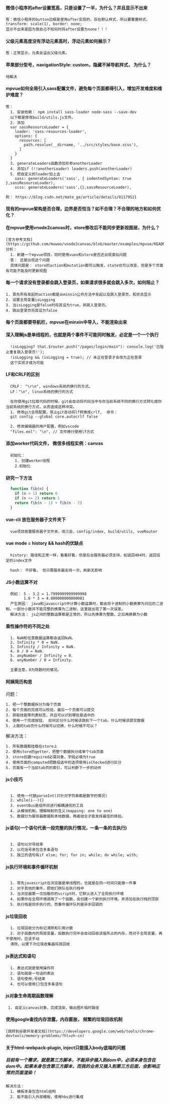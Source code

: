 #### 微信小程序的after设置宽高，只是设置了一半，为什么？并且显示不出来

    答：微信小程序的button边框是使用after实现的，存在默认样式，所以要重置样式，transform: scale(1), border: none;
    显示不出来是因为我自己不知何时将after设置为none！！！

#### 父级元素高度没有浮动元素高时，浮动元素如何展示？

    答：正常显示，元素会溢出父级元素。


#### 苹果部分型号，navigationStyle: custom，隐藏不掉导航样式， 为什么？

    待解决


#### mpvue如何全局引入sass配置文件，避免每个页面都得引入，增加开发难度和维护难度？

    答：
      1. 安装依赖： npm install sass-loader node-sass --save-dev 
      以下都是修改build/utils.js文件。
      2. 添加
      var sassResourceLoader = {
        loader: 'sass-resources-loader',
        options: {
          resources: [
            path.resolve(__dirname, '../src/styles/base.scss'),
          ]
        }
      }
      3. generateLoaders函数添加形参anotherLoader
      4. 添加if (!!anotherLoader) loaders.push(anotherLoader)
      5. 把自定义的loader加上去
        sass: generateLoaders('sass', { indentedSyntax: true },sassResourceLoader),
        scss: generateLoaders('sass',{},sassResourceLoader),

    附： https://blog.csdn.net/mate_ge/article/details/81179521


#### 现有的mpvue架构是否合理，边界是否恰当？如不合理？不合理的地方和如何优化？




#### 在mpvue使用vnode2canvas时，store修改后不能同步更新视图层，为什么？

    [官方参考文档](https://github.com/muwoo/vnode2canvas/blob/master/examples/mpvue/README.md)  
    分析： 
      1. 新建一个mpvue项目，同时使用vuex和store是否还出现类似问题  
      答： 还是出现这个问题
      具体问题是： store的action和mutation都可以触发，state也可以改变，但是多个页面有可能不能及时更新视图


#### 每一个请求没有登录都会跳入登录页，如果请求很多就会跳入多次，如何阻止？

    1. 首先所有发起的action都是从minxin公共方法中发起以及跳入登录页，和状态显示 
    2. 设置全局变量isLogging 
    3. 当isLogging是false时将其设为true，并跳入登录页。 
    4. 跳出登录页将其设为false

#### 每个页面都要导航栏，mpvue在minxin中导入，不能渲染出来



#### 深入理解js是单线程的，也就是两个事件不可能同时触发，必定是一个一个执行
```
  !isLogging? that.$router.push("/pages/login/main"): console.log('已阻止重复跳入登录页!');
  !isLogging && (isLogging = true); // 未正在登录才会改为正在登录
  这个实现才成为可能
```
#### LF和CRLF的区别
```
  CRLF： "\r\n", windows系统的换行的方式。
  LF："\n", linux系统的换行的方式

  在你使用git拉取代码的时候，git会自动将代码当中与你当前系统不同的换行方式转化成你当前系统的换行方式，从而造成这种冲突。 
  1. 修改git全局配置，禁止git自动将lf转换成crlf,  命令： 
  git config --global core.autocrlf false

  2. 修改编辑器的用户配置，例如vscode 
  "files.eol": "\n", // 文件换行使用lf方式 
```
#### 添加worker代码文件， 微信多线程实例：canvas
```
  初始化：
    1. 创建worker线程
    2.初始化
```

#### 研究一下方法
  ``` javascript
    function fib(n) {
      if (n < 1) return 0
      if (n <= 2) return 1
      return fib(n - 1) + fib(n - 2)
    }
  ```

#### vue-cli 放在服务器子文件夹下
```
  vue项目放置服务器子文件夹，改三处，config/index, build/utils, vueRouter
```
#### vue mode = history && hash的优缺点
```
  history: 路径和正常一样，看着好看，但是后台服务器必须支持，如返回404时，返回设定的index文件

  hash： 不好看， 但只需服务器支持一次，刷新无影响
```
#### JS小数运算不对
```
  例如： 5 - 3.2 = 1.7999999999999998
        1.6 * 3 = 4.800000000000001
  产生原因： java和javascript中计算小数运算时，都会将十进制的小数换算为对应的二进制，一部分小数并不能完整的换算为二进制，这里就出现了第一次误差。
  解决方法： js之间的整数运算都是正常的，所以先换算为整数，之后再换算为小数
```
#### 乘性操作符的不同之处
```
  1. NaN和任意数据运算都会返回NaN。
  2. Infinity * 0 = NaN.
  3. Infinity / Infinity = NaN.
  4. 0 / 0 = NaN.
  5. anyNumber / Infinity = 0.
  6. anyNumber / 0 = Infinity.

  主要注意，0为除数时的情况。
```
#### 阿姨简历构思

  问题：

    1. 把一个整数据拆分为每个页面
    2. 每个页面的完成可以校验，最后一个页面可以提交
    3. 获取技能等列表标签，并且可以识别哪些是选中的
    4. 使用一个完成按钮， 如何区分什么时候该跳到下一个tab，什么时候该提交数据
    5. 上面的tab页什么时候可以切换，什么时候不可以？

  解决方法：
  
    1. 所有数据都挂载在store上
    2. 使用store的getter，把整个数据拆分成单个tab页面
    3. store创建required必需对象，字段必填为true
    4. 使用页面的computed把数组选中的选项使用isChecked进行区分
    5. 页面有一个当前tab页的索引，可以判断下一步的动作


#### js小技巧
```

  1. 使用~~代替parseInt(只针对字符串都是数字的情况)
  2. while(i--){}
  3. eventBus是组件间进行解耦通信的工具
  4. 从模块机制，理解映射的含义(mapping: one to one)
  5. 数据分为服务器数据和本地数据，两者结合才能发挥最佳的体验。
```


#### js语句(一个语句代表一段完整的执行情况，一条一条的去执行)
```

  1. 语句以分号结束
  2. 以花括号来包含多条语句
  3. 独立的语句有if else; for; for in; while; do while; with;
```

#### js执行环境和事件循环机制
```

  1. 首先javascript在浏览器是单线程的，也就是在同一时间只能做一件事
  2. 对于其他的事件，把他们排队在执行栈中
  3. 当浏览器第一次加载你的script时，它默认进入了全局执行环境
  4. 如果你在全局环境调用了一个函数，会创建一个新的执行环境，并添加在执行栈的顶部
  5. 执行栈是同步执行的，而事件循环队列是异步回调的
```

#### js垃圾回收
```
  1. 垃圾回收分为标记清除和引用计数
  2. 对于函数内的局部变量，函数执行完毕会自动回收该值所占的内存，而对于全局变量，再不使用时，应该手动
  清除，以便下次垃圾收集器将其回收
```
#### js表达式和语句
```
  1. 表达式就是使用操作符
  2. 语句就是一句话的表达
  3. 语句使用;号结束
  4. 也可以使用{}包含多条语句
```
#### js对象生命周期函数理解
```
 1. 自定义canvas对象，完成渲染，输出图片临时路径
```

#### 使用google查找内存泄露，内存膨胀， 频繁的垃圾回收机制

    [跳转到谷歌开发者文档](https://developers.google.com/web/tools/chrome-devtools/memory-problems/?hl=zh-cn)

#### 关于html-webpack-plugin, inject只能插入body底端的问题

  ##### 目前有一个需求，就是第三方脚本，不能异步插入到dom中，必须本身包含在dom中。如果本身包含第三方脚本，而我的业务又插入到第三方后面，会影响正常的页面渲染！
    解决方法： 
      1. 模板本身包含html结构
      2. 能不能引入外部模板，使用hbs进行集成